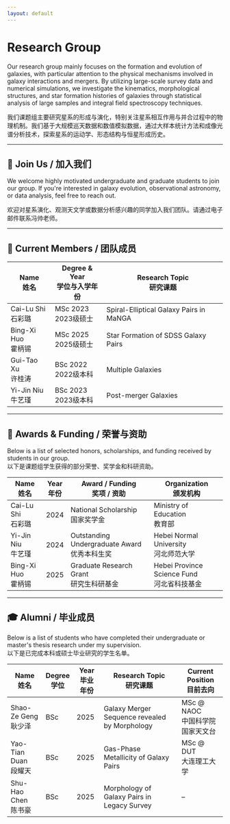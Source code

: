 ```yaml
---
layout: default
---
```


# Research Group

Our research group mainly focuses on the formation and evolution of galaxies, with particular attention to the physical mechanisms involved in galaxy interactions and mergers. By utilizing large-scale survey data and numerical simulations, we investigate the kinematics, morphological structures, and star formation histories of galaxies through statistical analysis of large samples and integral field spectroscopy techniques.

我们课题组主要研究星系的形成与演化，特别关注星系相互作用与并合过程中的物理机制。我们基于大规模巡天数据和数值模拟数据，通过大样本统计方法和成像光谱分析技术，探索星系的运动学、形态结构与恒星形成历史。

---

## 🚀 Join Us / 加入我们

We welcome highly motivated undergraduate and graduate students to join our group. If you're interested in galaxy evolution, observational astronomy, or data analysis, feel free to reach out.

欢迎对星系演化、观测天文学或数据分析感兴趣的同学加入我们团队。请通过电子邮件联系冯帅老师。

---

## 👥 Current Members / 团队成员

| Name <br> 姓名 | Degree & Year <br> 学位与入学年份 | Research Topic <br> 研究课题 |
|----------------|-------------------------------|-----------------------------|
| Cai-Lu Shi <br> 石彩璐  | MSc 2023 <br> 2023级硕士 | Spiral-Elliptical Galaxy Pairs in MaNGA |
| Bing-Xi Huo <br> 霍柄锡 | MSc 2025 <br> 2025级硕士 | Star Formation of SDSS Galaxy Pairs |
| Gui-Tao Xu <br> 许桂涛  | BSc 2022 <br> 2022级本科 | Multiple Galaxies |
| Yi-Jin Niu <br> 牛艺瑾  | BSc 2023 <br> 2023级本科 | Post-merger Galaxies |

---

## 🏅 Awards & Funding / 荣誉与资助

Below is a list of selected honors, scholarships, and funding received by students in our group.  
以下是课题组学生获得的部分荣誉、奖学金和科研资助。

| Name <br> 姓名 | Year <br> 年份 | Award / Funding <br> 奖项 / 资助 | Organization <br> 颁发机构 |
|----------------|----------------|---------------------------------|-----------------------------|
| Cai-Lu Shi <br> 石彩璐 | 2024 | National Scholarship <br> 国家奖学金 | Ministry of Education <br> 教育部 |
| Yi-Jin Niu <br> 牛艺瑾 | 2024 | Outstanding Undergraduate Award <br> 优秀本科生奖 | Hebei Normal University <br> 河北师范大学 |
| Bing-Xi Huo <br> 霍柄锡 | 2025 | Graduate Research Grant <br> 研究生科研基金 | Hebei Province Science Fund <br> 河北省科技基金 |

---

## 🎓 Alumni / 毕业成员

Below is a list of students who have completed their undergraduate or master's thesis research under my supervision.  
以下是已完成本科或硕士毕业研究的学生名单。

| Name <br> 姓名 | Degree <br> 学位 | Year <br> 毕业年份 | Research Topic <br> 研究课题 | Current Position <br> 目前去向 |
|----------------|------------------|------------------------|-----------------------------|------------------------------|
| Shao-Ze Geng <br> 耿少泽 | BSc | 2025 | Galaxy Merger Sequence revealed by Morphology | MSc @ NAOC <br> 中国科学院国家天文台 |
| Yao-Tian Duan <br> 段耀天 | BSc | 2025 | Gas-Phase Metallicity of Galaxy Pairs | MSc @ DUT <br> 大连理工大学 |
| Shu-Hao Chen <br> 陈书豪 | BSc | 2025 | Morphology of Galaxy Pairs in Legacy Survey | – |